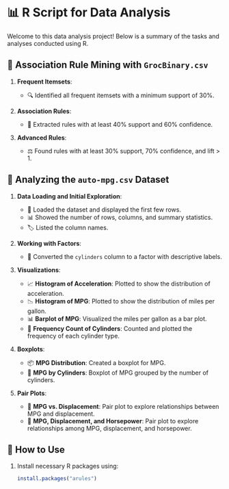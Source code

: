 
# 📊 R Script for Data Analysis

Welcome to this data analysis project! Below is a summary of the tasks and analyses conducted using R.

## 🛒 Association Rule Mining with `GrocBinary.csv`

1. **Frequent Itemsets**: 
   - 🔍 Identified all frequent itemsets with a minimum support of 30%.
  
2. **Association Rules**:
   - 📏 Extracted rules with at least 40% support and 60% confidence.
  
3. **Advanced Rules**:
   - ⚖️ Found rules with at least 30% support, 70% confidence, and lift > 1.

## 🚗 Analyzing the `auto-mpg.csv` Dataset

1. **Data Loading and Initial Exploration**:
   - 📄 Loaded the dataset and displayed the first few rows.
   - 📊 Showed the number of rows, columns, and summary statistics.
   - 🏷️ Listed the column names.

2. **Working with Factors**:
   - 🔄 Converted the `cylinders` column to a factor with descriptive labels.

3. **Visualizations**:
   - 📈 **Histogram of Acceleration**: Plotted to show the distribution of acceleration.
   - 📉 **Histogram of MPG**: Plotted to show the distribution of miles per gallon.
   - 📊 **Barplot of MPG**: Visualized the miles per gallon as a bar plot.
   - 🔢 **Frequency Count of Cylinders**: Counted and plotted the frequency of each cylinder type.

4. **Boxplots**:
   - 📦 **MPG Distribution**: Created a boxplot for MPG.
   - 🚗 **MPG by Cylinders**: Boxplot of MPG grouped by the number of cylinders.

5. **Pair Plots**:
   - 🔗 **MPG vs. Displacement**: Pair plot to explore relationships between MPG and displacement.
   - 🔗 **MPG, Displacement, and Horsepower**: Pair plot to explore relationships among MPG, displacement, and horsepower.

## 🔧 How to Use

1. Install necessary R packages using:
   ```r
   install.packages("arules")

